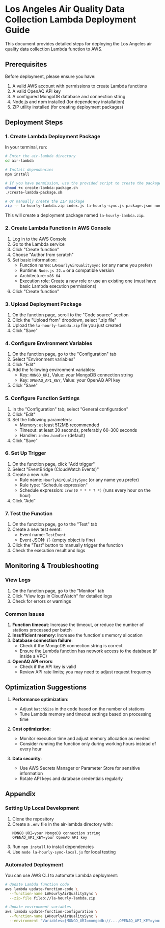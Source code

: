 # Los Angeles Air Quality Data Collection Lambda Deployment Guide

This document provides detailed steps for deploying the Los Angeles air quality data collection Lambda function to AWS.

## Prerequisites

Before deployment, please ensure you have:

1. A valid AWS account with permissions to create Lambda functions
2. A valid OpenAQ API key
3. A configured MongoDB database and connection string
4. Node.js and npm installed (for dependency installation)
5. ZIP utility installed (for creating deployment packages)

## Deployment Steps

### 1. Create Lambda Deployment Package

In your terminal, run:

```bash
# Enter the air-lambda directory
cd air-lambda

# Install dependencies
npm install

# If you have permission, use the provided script to create the package
chmod +x create-lambda-package.sh
./create-lambda-package.sh

# Or manually create the ZIP package
zip -r la-hourly-lambda.zip index.js la-hourly-sync.js package.json node_modules/
```

This will create a deployment package named `la-hourly-lambda.zip`.

### 2. Create Lambda Function in AWS Console

1. Log in to the AWS Console
2. Go to the Lambda service
3. Click "Create function"
4. Choose "Author from scratch"
5. Set basic information:
   - Function name: `LAHourlyAirQualitySync` (or any name you prefer)
   - Runtime: `Node.js 22.x` or a compatible version
   - Architecture: `x86_64`
   - Execution role: Create a new role or use an existing one (must have basic Lambda execution permissions)
6. Click "Create function"

### 3. Upload Deployment Package

1. On the function page, scroll to the "Code source" section
2. Click the "Upload from" dropdown, select ".zip file"
3. Upload the `la-hourly-lambda.zip` file you just created
4. Click "Save"

### 4. Configure Environment Variables

1. On the function page, go to the "Configuration" tab
2. Select "Environment variables"
3. Click "Edit"
4. Add the following environment variables:
   - Key: `MONGO_URI`, Value: your MongoDB connection string
   - Key: `OPENAQ_API_KEY`, Value: your OpenAQ API key
5. Click "Save"

### 5. Configure Function Settings

1. In the "Configuration" tab, select "General configuration"
2. Click "Edit"
3. Set the following parameters:
   - Memory: at least 512MB recommended
   - Timeout: at least 30 seconds, preferably 60–300 seconds
   - Handler: `index.handler` (default)
4. Click "Save"

### 6. Set Up Trigger

1. On the function page, click "Add trigger"
2. Select "EventBridge (CloudWatch Events)"
3. Create a new rule:
   - Rule name: `HourlyAirQualitySync` (or any name you prefer)
   - Rule type: "Schedule expression"
   - Schedule expression: `cron(0 * * * ? *)` (runs every hour on the hour)
4. Click "Add"

### 7. Test the Function

1. On the function page, go to the "Test" tab
2. Create a new test event:
   - Event name: `TestEvent`
   - Event JSON: `{}` (empty object is fine)
3. Click the "Test" button to manually trigger the function
4. Check the execution result and logs

## Monitoring & Troubleshooting

### View Logs

1. On the function page, go to the "Monitor" tab
2. Click "View logs in CloudWatch" for detailed logs
3. Check for errors or warnings

### Common Issues

1. **Function timeout**: Increase the timeout, or reduce the number of stations processed per batch
2. **Insufficient memory**: Increase the function's memory allocation
3. **Database connection failure**:
   - Check if the MongoDB connection string is correct
   - Ensure the Lambda function has network access to the database (if inside a VPC)
4. **OpenAQ API errors**:
   - Check if the API key is valid
   - Review API rate limits; you may need to adjust request frequency

## Optimization Suggestions

1. **Performance optimization**:
   - Adjust `batchSize` in the code based on the number of stations
   - Tune Lambda memory and timeout settings based on processing time

2. **Cost optimization**:
   - Monitor execution time and adjust memory allocation as needed
   - Consider running the function only during working hours instead of every hour

3. **Data security**:
   - Use AWS Secrets Manager or Parameter Store for sensitive information
   - Rotate API keys and database credentials regularly

## Appendix

### Setting Up Local Development

1. Clone the repository
2. Create a `.env` file in the air-lambda directory with:
   ```
   MONGO_URI=your MongoDB connection string
   OPENAQ_API_KEY=your OpenAQ API key
   ```
3. Run `npm install` to install dependencies
4. Use `node la-hourly-sync-local.js` for local testing

### Automated Deployment

You can use AWS CLI to automate Lambda deployment:

```bash
# Update Lambda function code
aws lambda update-function-code \
  --function-name LAHourlyAirQualitySync \
  --zip-file fileb://la-hourly-lambda.zip

# Update environment variables
aws lambda update-function-configuration \
  --function-name LAHourlyAirQualitySync \
  --environment "Variables={MONGO_URI=mongodb://...,OPENAQ_API_KEY=your-api-key}"
``` 